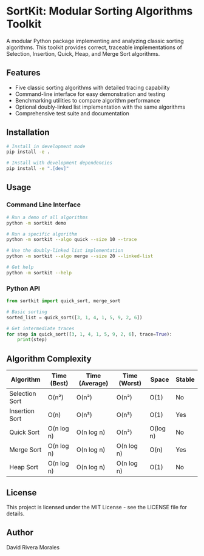# SortKit: Modular Sorting Algorithms Toolkit

A modular Python package implementing and analyzing classic sorting algorithms. This toolkit provides correct, traceable implementations of Selection, Insertion, Quick, Heap, and Merge Sort algorithms.

## Features

- Five classic sorting algorithms with detailed tracing capability
- Command-line interface for easy demonstration and testing
- Benchmarking utilities to compare algorithm performance
- Optional doubly-linked list implementation with the same algorithms
- Comprehensive test suite and documentation

## Installation

```bash
# Install in development mode
pip install -e .

# Install with development dependencies
pip install -e ".[dev]"
```

## Usage

### Command Line Interface

```bash
# Run a demo of all algorithms
python -m sortkit demo

# Run a specific algorithm
python -m sortkit --algo quick --size 10 --trace

# Use the doubly-linked list implementation
python -m sortkit --algo merge --size 20 --linked-list

# Get help
python -m sortkit --help
```

### Python API

```python
from sortkit import quick_sort, merge_sort

# Basic sorting
sorted_list = quick_sort([3, 1, 4, 1, 5, 9, 2, 6])

# Get intermediate traces
for step in quick_sort([3, 1, 4, 1, 5, 9, 2, 6], trace=True):
    print(step)
```

## Algorithm Complexity

| Algorithm      | Time (Best) | Time (Average) | Time (Worst) | Space    | Stable |
| -------------- | ----------- | -------------- | ------------ | -------- | ------ |
| Selection Sort | O(n²)       | O(n²)          | O(n²)        | O(1)     | No     |
| Insertion Sort | O(n)        | O(n²)          | O(n²)        | O(1)     | Yes    |
| Quick Sort     | O(n log n)  | O(n log n)     | O(n²)        | O(log n) | No     |
| Merge Sort     | O(n log n)  | O(n log n)     | O(n log n)   | O(n)     | Yes    |
| Heap Sort      | O(n log n)  | O(n log n)     | O(n log n)   | O(1)     | No     |

## License

This project is licensed under the MIT License - see the LICENSE file for details.

## Author

David Rivera Morales
